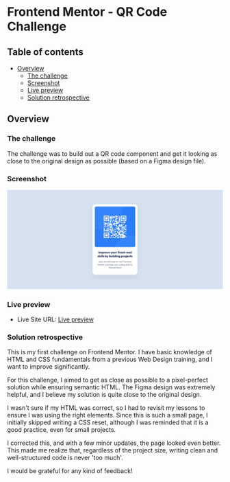 # Frontend Mentor - QR Code Challenge

## Table of contents

- [Overview](#overview)
  - [The challenge](#the-challenge)
  - [Screenshot](#screenshot)
  - [Live preview](#live-preview)
  - [Solution retrospective](#solution-retrospective)

## Overview

### The challenge

The challenge was to build out a QR code component and get it looking as close to the original design as possible (based on a Figma design file).

### Screenshot

![](./screenshot.jpg)

### Live preview

- Live Site URL: [Live preview](https://marioncts.github.io/QRCode-Project/)

### Solution retrospective

This is my first challenge on Frontend Mentor. I have basic knowledge of HTML and CSS fundamentals from a previous Web Design training, and I want to improve significantly.

For this challenge, I aimed to get as close as possible to a pixel-perfect solution while ensuring semantic HTML. The Figma design was extremely helpful, and I believe my solution is quite close to the original design.

I wasn't sure if my HTML was correct, so I had to revisit my lessons to ensure I was using the right elements. Since this is such a small page, I initially skipped writing a CSS reset, although I was reminded that it is a good practice, even for small projects.

I corrected this, and with a few minor updates, the page looked even better. This made me realize that, regardless of the project size, writing clean and well-structured code is never 'too much'.

I would be grateful for any kind of feedback!

